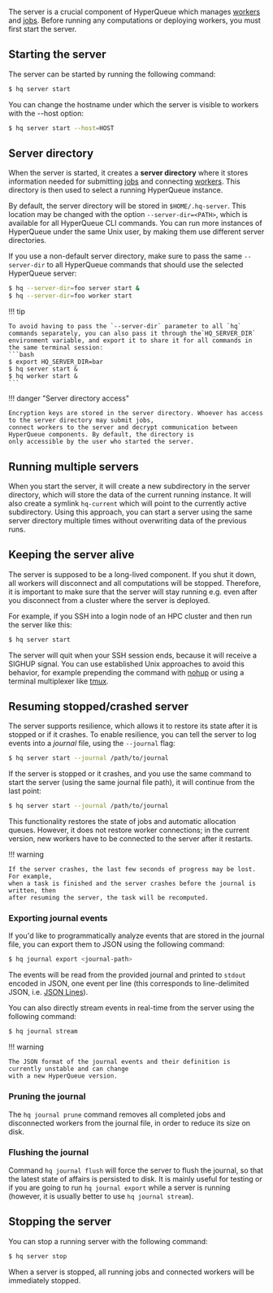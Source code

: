 The server is a crucial component of HyperQueue which manages [workers](worker.md) and [jobs](../jobs/jobs.md). Before
running
any computations or deploying workers, you must first start the server.

## Starting the server

The server can be started by running the following command:

```bash
$ hq server start
```

You can change the hostname under which the server is visible to workers with the --host option:

```bash
$ hq server start --host=HOST
```

## Server directory

When the server is started, it creates a **server directory** where it stores information needed for
submitting [jobs](../jobs/jobs.md)
and connecting [workers](worker.md). This directory is then used to select a running HyperQueue instance.

By default, the server directory will be stored in `$HOME/.hq-server`. This location may be changed with the option
`--server-dir=<PATH>`, which is available for all HyperQueue CLI commands. You can run more instances of HyperQueue
under
the same Unix user, by making them use different server directories.

If you use a non-default server directory, make sure to pass the same `--server-dir` to all HyperQueue commands that
should use the selected HyperQueue server:

```bash
$ hq --server-dir=foo server start &
$ hq --server-dir=foo worker start
```

!!! tip

    To avoid having to pass the `--server-dir` parameter to all `hq` commands separately, you can also pass it through the`HQ_SERVER_DIR` environment variable, and export it to share it for all commands in the same terminal session:
    ```bash
    $ export HQ_SERVER_DIR=bar
    $ hq server start &
    $ hq worker start &
    ```

!!! danger "Server directory access"

    Encryption keys are stored in the server directory. Whoever has access to the server directory may submit jobs,
    connect workers to the server and decrypt communication between HyperQueue components. By default, the directory is
    only accessible by the user who started the server.

## Running multiple servers

When you start the server, it will create a new subdirectory in the server directory, which will store the data of the current running instance. It will also create a symlink `hq-current` which will point to the currently active subdirectory. Using this approach, you can start a server using the same server directory multiple times without overwriting data of the previous runs.

## Keeping the server alive

The server is supposed to be a long-lived component. If you shut it down, all workers will disconnect and all
computations
will be stopped. Therefore, it is important to make sure that the server will stay running e.g. even after you
disconnect from a cluster where the server is deployed.

For example, if you SSH into a login node of an HPC cluster and then run the server like this:

```bash
$ hq server start
```

The server will quit when your SSH session ends, because it will receive a SIGHUP signal. You can use established Unix
approaches to avoid this behavior, for example prepending the command with [nohup](https://en.wikipedia.org/wiki/Nohup)
or using a terminal multiplexer like [tmux](https://en.wikipedia.org/wiki/Tmux).

## Resuming stopped/crashed server

The server supports resilience, which allows it to restore its state after it is stopped or if it crashes. To enable
resilience, you can tell the server to log events into a *journal* file, using the `--journal` flag:

```bash
$ hq server start --journal /path/to/journal
```

If the server is stopped or it crashes, and you use the same command to start the server (using the same journal file
path), it will continue from the last point:

```bash
$ hq server start --journal /path/to/journal
```

This functionality restores the state of jobs and automatic allocation queues.
However, it does not restore worker connections; in the current version, new workers
have to be connected to the server after it restarts.

!!! warning

    If the server crashes, the last few seconds of progress may be lost. For example,
    when a task is finished and the server crashes before the journal is written, then
    after resuming the server, the task will be recomputed.

### Exporting journal events

If you'd like to programmatically analyze events that are stored in the journal file, you can
export them to JSON using the following command:

```bash
$ hq journal export <journal-path>
```

The events will be read from the provided journal and printed to `stdout` encoded in JSON, one
event per line (this corresponds to line-delimited JSON, i.e. [JSON Lines](https://jsonlines.org/)).

You can also directly stream events in real-time from the server using the following command:

```bash
$ hq journal stream
```

!!! warning

    The JSON format of the journal events and their definition is currently unstable and can change
    with a new HyperQueue version.

### Pruning the journal

The `hq journal prune` command removes all completed jobs and disconnected workers from the journal file, in order to reduce its size on disk.

### Flushing the journal

Command `hq journal flush` will force the server to flush the journal, so that the latest state of affairs is persisted to disk. It is mainly useful for testing or if you are going to run `hq journal export` while a server is running (however, it is usually better to use `hq journal stream`).

## Stopping the server

You can stop a running server with the following command:

```bash
$ hq server stop
```

When a server is stopped, all running jobs and connected workers will be immediately stopped.